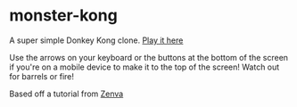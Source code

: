 # monster-kong

A super simple Donkey Kong clone. [Play it here](https://nameless-headland-67770.herokuapp.com/monster-kong/)

Use the arrows on your keyboard or the buttons at the bottom of the screen if you're on a mobile device to make it to the top of the screen! Watch out for barrels or fire!

Based off a tutorial from [Zenva](https://zenva.com/)
